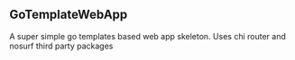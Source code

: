 ## GoTemplateWebApp

A super simple go templates based web app skeleton. Uses chi router and nosurf third party packages
